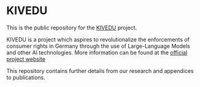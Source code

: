 # KIVEDU

This is the public repository for the [KIVEDU](https://www.kivedu-projekt.de/de/) project.

KIVEDU is a project which aspires to revolutionalize the enforcements of consumer rights in Germany through the use of Large-Language Models and other AI technologies. More information can be found at the [official project website](https://www.kivedu-projekt.de/de/)

This repository contains further details from our research and appendices to publications.
